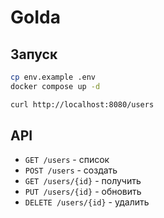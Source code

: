 # GoIda

## Запуск
```bash
cp env.example .env
docker compose up -d

curl http://localhost:8080/users
```

## API
- `GET /users` - список
- `POST /users` - создать
- `GET /users/{id}` - получить
- `PUT /users/{id}` - обновить
- `DELETE /users/{id}` - удалить
